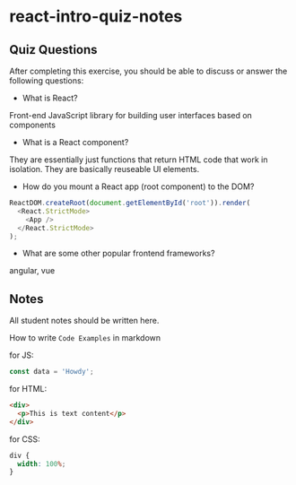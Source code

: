 # react-intro-quiz-notes

## Quiz Questions

After completing this exercise, you should be able to discuss or answer the following questions:

- What is React?

Front-end JavaScript library for building user interfaces based on components

- What is a React component?

They are essentially just functions that return HTML code that work in isolation. They are basically reuseable UI elements.

- How do you mount a React app (root component) to the DOM?

```javascript
ReactDOM.createRoot(document.getElementById('root')).render(
  <React.StrictMode>
    <App />
  </React.StrictMode>
);
```

- What are some other popular frontend frameworks?

angular, vue

## Notes

All student notes should be written here.

How to write `Code Examples` in markdown

for JS:

```javascript
const data = 'Howdy';
```

for HTML:

```html
<div>
  <p>This is text content</p>
</div>
```

for CSS:

```css
div {
  width: 100%;
}
```
